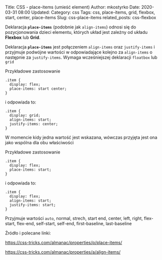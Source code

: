 Title: CSS - place-items (umieść element)
Author: mkostyrko
Date: 2020-03-31 08:00
Updated:
Category: css
Tags: css, place-items, grid, flexbox, start, center, place-items
Slug: css-place-items
related_posts: css-flexbox

Deklaracja **`place-items`** (podobnie jak `align-items`) odnosi się do pozycjonowania dzieci elementu, których układ jest zależny od układu **Flexbox** lub **Grid**.

Deklaracja **`place-items`** jest połączeniem `align-items` oraz `justify-items` i przyjmuje podwójne wartości w odpowiadające kolejno za `align-items` o następnie za `justify-items`. Wymaga wcześniejszej deklaracji `floatbox` lub `grid `

Przykładowe zastosowanie

    .item {
      display: flex;
      place-items: start center;
    }

i odpowiada to:

    .item {
      display: grid;
      align-items: start;
      justify-items: center;
    }

W momencie kidy jedna wartość jest wskazana, wówczas przyjęta jest ona jako wspólna dla obu właściwości

Przykładowe zastosowanie

    .item {
      display: flex;
      place-items: start;
    }

i odpowiada to:

    .item {
      display: flex;
      align-items: start;
      justify-items: start;
    }

Przyjmuje wartości `auto`, normal, strech, start end, center, left, right, flex-start, flex-end, self-start, self-end, first-baseline, last-baseline


Źródło i polecane linki:

https://css-tricks.com/almanac/properties/p/place-items/

https://css-tricks.com/almanac/properties/a/align-items/

